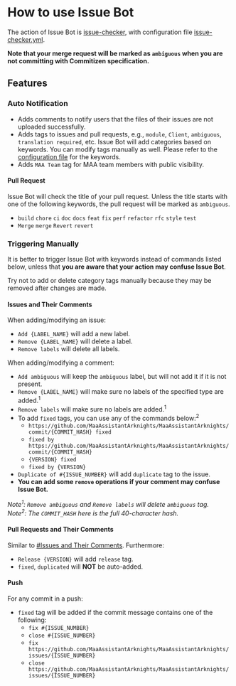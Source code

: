 # How to use Issue Bot

The action of Issue Bot is [issue-checker](https://github.com/zzyyyl/issue-checker), with configuration file [issue-checker.yml](.github/issue-checker.yml).

**Note that your merge request will be marked as `ambiguous` when you are not committing with Commitizen specification.**

## Features

### Auto Notification

- Adds comments to notify users that the files of their issues are not uploaded successfully.
- Adds tags to issues and pull requests, e.g., `module`, `Client`, `ambiguous`, `translation required`, etc.
  Issue Bot will add categories based on keywords. You can modify tags manually as well.
  Please refer to the [configuration file](.github/issue-checker.yml) for the keywords.
- Adds `MAA Team` tag for MAA team members with public visibility.

#### Pull Request

Issue Bot will check the title of your pull request. Unless the title starts with one of the following keywords, the pull request will be marked as `ambiguous`.

  - `build` `chore` `ci` `doc` `docs` `feat` `fix` `perf` `refactor` `rfc` `style` `test`
  - `Merge` `merge` `Revert` `revert`

### Triggering Manually

It is better to trigger Issue Bot with keywords instead of commands listed below, unless that **you are aware that your action may confuse Issue Bot**.

Try not to add or delete category tags manually because they may be removed after changes are made.

#### Issues and Their Comments

When adding/modifying an issue:

- `Add {LABEL_NAME}` will add a new label.
- `Remove {LABEL_NAME}` will delete a label.
- `Remove labels` will delete all labels.

When adding/modifying a comment:

- `Add ambiguous` will keep the `ambiguous` label, but will not add it if it is not present.
- `Remove {LABEL_NAME}` will make sure no labels of the specified type are added.<sup>1</sup>
- `Remove labels` will make sure no labels are added.<sup>1</sup>
- To add `fixed` tags, you can use any of the commands below:<sup>2</sup>
  - `https://github.com/MaaAssistantArknights/MaaAssistantArknights/commit/{COMMIT_HASH} fixed`
  - `fixed by https://github.com/MaaAssistantArknights/MaaAssistantArknights/commit/{COMMIT_HASH}`
  - `{VERSION} fixed`
  - `fixed by {VERSION}`
- `Duplicate of #{ISSUE_NUMBER}` will add `duplicate` tag to the issue.
- **You can add some `remove` operations if your comment may confuse Issue Bot.**

_Note<sup>1</sup>: `Remove ambiguous` and `Remove labels` will delete `ambiguous` tag._  
_Note<sup>2</sup>: The `COMMIT_HASH` here is the full 40-character hash._

#### Pull Requests and Their Comments

Similar to [#Issues and Their Comments](#issues-and-their-comments). Furthermore:

- `Release {VERSION}` will add `release` tag.
- `fixed`, `duplicated` will **NOT** be auto-added.

#### Push

For any commit in a push:

- `fixed` tag will be added if the commit message contains one of the following:
  - `fix #{ISSUE_NUMBER}`
  - `close #{ISSUE_NUMBER}`
  - `fix https://github.com/MaaAssistantArknights/MaaAssistantArknights/issues/{ISSUE_NUMBER}`
  - `close https://github.com/MaaAssistantArknights/MaaAssistantArknights/issues/{ISSUE_NUMBER}`
